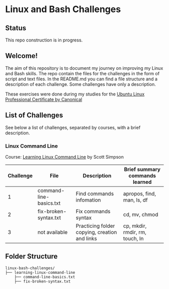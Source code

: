 # Linux and Bash Challenges

## Status  

This repo construction is in progress.

## Welcome!

The aim of this repository is to document my journey on improving my Linux and Bash skills. The repo contain the files for the challenges in the form of script and text files. In the README.md you can find a file structure and a description of each challenge. Some challenges have only a description.

These exercises were done during my studies for the [Ubuntu Linux Professional Certificate by Canonical][url_certificate]

## List of Challenges

See below a list of challenges, separated by courses, with a brief description.

### Linux Command Line
Course: [Learning Linux Command Line][url_cli] by Scott Simpson

|Challenge | File                    | Description                                         | Brief summary commands learned       |
|----------|-------------------------|-----------------------------------------------------|--------------------------------------|
|1         |command-line-basics.txt  |Find commands infomation                             |apropos, find, man, ls, df            |
|2         |fix-broken-syntax.txt    |Fix commands syntax                                  |cd, mv, chmod                         |
|3         |not available            |Practicing folder copying, creation and links        |cp, mkdir, rmdir, rm, touch, ln       |  

## Folder Structure

```plaintext
linux-bash-challenges/
├── learning-linux-command-line
    ├── command-line-basics.txt
    ├── fix-broken-syntax.txt

```

[url_certificate]:https://www.linkedin.com/learning/paths/ubuntu-linux-professional-certificate-by-canonical
[url_cli]:https://www.linkedin.com/learning/learning-linux-command-line-14447912
